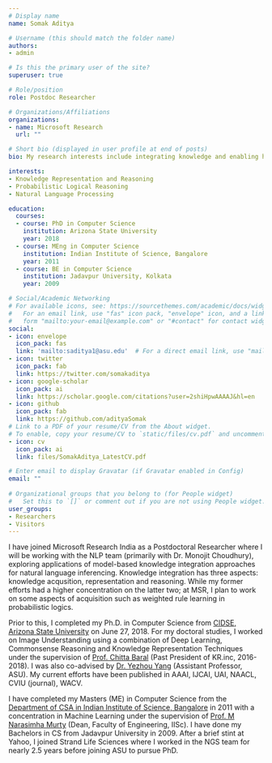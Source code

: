 ```yaml
---
# Display name
name: Somak Aditya

# Username (this should match the folder name)
authors:
- admin

# Is this the primary user of the site?
superuser: true

# Role/position
role: Postdoc Researcher

# Organizations/Affiliations
organizations:
- name: Microsoft Research
  url: ""

# Short bio (displayed in user profile at end of posts)
bio: My research interests include integrating knowledge and enabling higher-order reasoning in AI.

interests:
- Knowledge Representation and Reasoning
- Probabilistic Logical Reasoning
- Natural Language Processing

education:
  courses:
  - course: PhD in Computer Science
    institution: Arizona State University
    year: 2018
  - course: MEng in Computer Science
    institution: Indian Institute of Science, Bangalore
    year: 2011
  - course: BE in Computer Science
    institution: Jadavpur University, Kolkata
    year: 2009

# Social/Academic Networking
# For available icons, see: https://sourcethemes.com/academic/docs/widgets/#icons
#   For an email link, use "fas" icon pack, "envelope" icon, and a link in the
#   form "mailto:your-email@example.com" or "#contact" for contact widget.
social:
- icon: envelope
  icon_pack: fas
  link: 'mailto:saditya1@asu.edu'  # For a direct email link, use "mailto:test@example.org".
- icon: twitter
  icon_pack: fab
  link: https://twitter.com/somakaditya
- icon: google-scholar
  icon_pack: ai
  link: https://scholar.google.com/citations?user=2shiHpwAAAAJ&hl=en
- icon: github
  icon_pack: fab
  link: https://github.com/adityaSomak
# Link to a PDF of your resume/CV from the About widget.
# To enable, copy your resume/CV to `static/files/cv.pdf` and uncomment the lines below.  
- icon: cv
  icon_pack: ai
  link: files/SomakAditya_LatestCV.pdf

# Enter email to display Gravatar (if Gravatar enabled in Config)
email: ""
  
# Organizational groups that you belong to (for People widget)
#   Set this to `[]` or comment out if you are not using People widget.  
user_groups:
- Researchers
- Visitors
---
```


I have joined Microsoft Research India as a Postdoctoral Researcher where I will be working with the NLP team (primarily with Dr. Monojit Choudhury), exploring applications of 
model-based knowledge integration approaches for natural language inferencing. Knowledge integration has three aspects: knowledge acqusition, representation and reasoning. 
While my former efforts had a higher concentration on the latter two; at MSR, I plan to work on some aspects of acquisition such as weighted rule learning in probabilistic logics.

Prior to this, I completed my Ph.D. in Computer Science from [CIDSE, Arizona State University](http://cidse.engineering.asu.edu/) on June 27, 2018.
For my doctoral studies, I worked on Image Understanding using a combination of Deep Learning, Commonsense Reasoning and Knowledge Representation Techniques under the 
supervision of [Prof. Chitta Baral](http://www.public.asu.edu/~cbaral/) (Past President of KR.inc, 2016-2018). 
I was also co-advised by [Dr. Yezhou Yang](http://yezhouyang.engineering.asu.edu/) (Assistant Professor, ASU). 
My current efforts have been published in AAAI, IJCAI, UAI, NAACL, CVIU (journal), WACV.
 
I have completed my Masters (ME) in Computer Science from the [Department of CSA in Indian Institute of Science, Bangalore](http://www.csa.iisc.ernet.in/) in 2011 with a concentration in Machine Learning under the supervision of [Prof. M Narasimha Murty](http://scholar.google.com/citations?user=VQZTmpcAAAAJ&hl=en) (Dean, Faculty of Engineering, IISc). 
I have done my Bachelors in CS from Jadavpur University in 2009. 
After a brief stint at Yahoo, I joined Strand Life Sciences where I worked in the NGS team for nearly 2.5 years before joining ASU to pursue PhD. 
